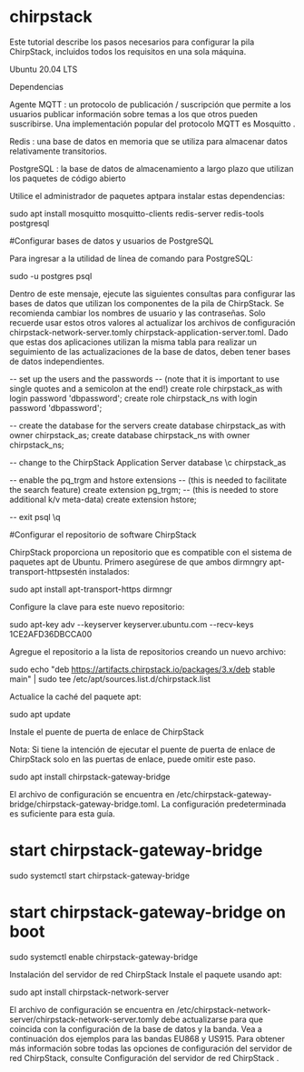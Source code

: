 # chirpstack

Este tutorial describe los pasos necesarios para configurar la pila ChirpStack, incluidos todos los requisitos en una sola máquina.


Ubuntu 20.04 LTS

Dependencias

Agente MQTT : un protocolo de publicación / suscripción que permite a los usuarios publicar información sobre temas a los que otros pueden suscribirse. Una implementación popular del protocolo MQTT es Mosquitto .

Redis : una base de datos en memoria que se utiliza para almacenar datos relativamente transitorios.

PostgreSQL : la base de datos de almacenamiento a largo plazo que utilizan los paquetes de código abierto


Utilice el administrador de paquetes aptpara instalar estas dependencias:

sudo apt install mosquitto mosquitto-clients redis-server redis-tools postgresql 

#Configurar bases de datos y usuarios de PostgreSQL

Para ingresar a la utilidad de línea de comando para PostgreSQL:

sudo -u postgres psql


Dentro de este mensaje, ejecute las siguientes consultas para configurar las bases de datos que utilizan los componentes de la pila de ChirpStack. Se recomienda cambiar los nombres de usuario y las contraseñas. Solo recuerde usar estos otros valores al actualizar los archivos de configuración chirpstack-network-server.tomly chirpstack-application-server.toml. Dado que estas dos aplicaciones utilizan la misma tabla para realizar un seguimiento de las actualizaciones de la base de datos, deben tener bases de datos independientes.


-- set up the users and the passwords
-- (note that it is important to use single quotes and a semicolon at the end!)
create role chirpstack_as with login password 'dbpassword';
create role chirpstack_ns with login password 'dbpassword';

-- create the database for the servers
create database chirpstack_as with owner chirpstack_as;
create database chirpstack_ns with owner chirpstack_ns;

-- change to the ChirpStack Application Server database
\c chirpstack_as

-- enable the pq_trgm and hstore extensions
-- (this is needed to facilitate the search feature)
create extension pg_trgm;
-- (this is needed to store additional k/v meta-data)
create extension hstore;

-- exit psql
\q

#Configurar el repositorio de software ChirpStack

ChirpStack proporciona un repositorio que es compatible con el sistema de paquetes apt de Ubuntu.
Primero asegúrese de que ambos dirmngry apt-transport-httpsestén instalados:

sudo apt install apt-transport-https dirmngr


Configure la clave para este nuevo repositorio:

sudo apt-key adv --keyserver keyserver.ubuntu.com --recv-keys 1CE2AFD36DBCCA00


Agregue el repositorio a la lista de repositorios creando un nuevo archivo:


sudo echo "deb https://artifacts.chirpstack.io/packages/3.x/deb stable main" | sudo tee /etc/apt/sources.list.d/chirpstack.list



Actualice la caché del paquete apt:

sudo apt update

Instale el puente de puerta de enlace de ChirpStack

Nota: Si tiene la intención de ejecutar el puente de puerta de enlace de ChirpStack solo en las puertas de enlace, puede omitir este paso.


sudo apt install chirpstack-gateway-bridge

El archivo de configuración se encuentra en /etc/chirpstack-gateway-bridge/chirpstack-gateway-bridge.toml. 
La configuración predeterminada es suficiente para esta guía.

# start chirpstack-gateway-bridge
sudo systemctl start chirpstack-gateway-bridge

# start chirpstack-gateway-bridge on boot
sudo systemctl enable chirpstack-gateway-bridge

Instalación del servidor de red ChirpStack
Instale el paquete usando apt:

sudo apt install chirpstack-network-server

El archivo de configuración se encuentra en /etc/chirpstack-network-server/chirpstack-network-server.tomly debe actualizarse para que coincida con la configuración de la base de datos y la banda. Vea a continuación dos ejemplos para las bandas EU868 y US915. Para obtener más información sobre todas las opciones de configuración del servidor de red ChirpStack, consulte Configuración del servidor de red ChirpStack .














































